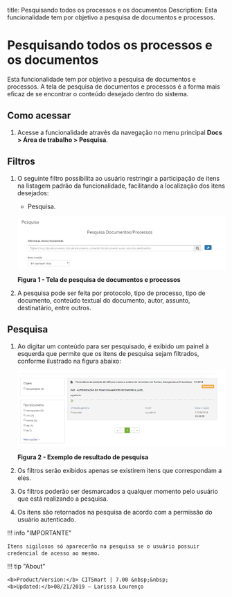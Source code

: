 title: Pesquisando todos os processos e os documentos
Description: Esta funcionalidade tem por objetivo a pesquisa de documentos e processos.
# Pesquisando todos os processos e os documentos

Esta funcionalidade tem por objetivo a pesquisa de documentos e processos. A tela de pesquisa de documentos e processos é a 
forma mais eficaz de se encontrar o conteúdo desejado dentro do sistema.

Como acessar
--------------

1. Acesse a funcionalidade através da navegação no menu principal **Docs > Área de trabalho > Pesquisa**.

Filtros
-----------

1. O seguinte filtro possibilita ao usuário restringir a participação de itens na listagem padrão da funcionalidade, facilitando
a localização dos itens desejados:

    - Pesquisa.

    ![Pesquisa](images/todos.img1.jpg)
    
    **Figura 1 - Tela de pesquisa de documentos e processos**
    
2. A pesquisa pode ser feita por protocolo, tipo de processo, tipo de documento, conteúdo textual do documento, autor, assunto,
destinatário, entre outros.

Pesquisa
-----------

1. Ao digitar um conteúdo para ser pesquisado, é exibido um painel à esquerda que permite que os itens de pesquisa sejam
filtrados, conforme ilustrado na figura abaixo:

    ![Exemplo](images/todos.img2.jpg)
    
    **Figura 2 - Exemplo de resultado de pesquisa**
    
2. Os filtros serão exibidos apenas se existirem itens que correspondam a eles.

3. Os filtros poderão ser desmarcados a qualquer momento pelo usuário que está realizando a pesquisa.

4. Os itens são retornados na pesquisa de acordo com a permissão do usuário autenticado.

!!! info "IMPORTANTE"

    Itens sigilosos só aparecerão na pesquisa se o usuário possuir credencial de acesso ao mesmo.
    
!!! tip "About"

    <b>Product/Version:</b> CITSmart | 7.00 &nbsp;&nbsp;
    <b>Updated:</b>08/21/2019 – Larissa Lourenço









